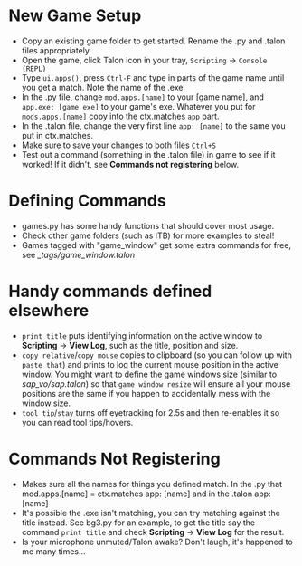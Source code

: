 # New Game Setup
- Copy an existing game folder to get started. Rename the .py and .talon files appropriately.
- Open the game, click Talon icon in your tray, `Scripting` -> `Console (REPL)`
- Type `ui.apps()`, press `Ctrl-F` and type in parts of the game name until you get a match. Note the name of the .exe
- In the .py file, change `mod.apps.[name]` to your [game name], and `app.exe: [game exe]` to your game's exe. Whatever you put for `mods.apps.[name]` copy into the ctx.matches `app` part.
- In the .talon file, change the very first line `app: [name]` to the same you put in ctx.matches.
- Make sure to save your changes to both files `Ctrl+S`
- Test out a command (something in the .talon file) in game to see if it worked! If it didn't, see **Commands not registering** below.

# Defining Commands
- games.py has some handy functions that should cover most usage.
- Check other game folders (such as ITB) for more examples to steal!
- Games tagged with "game_window" get some extra commands for free, see *_tags/game_window.talon*

# Handy commands defined elsewhere
- `print title` puts identifying information on the active window to **Scripting** -> **View Log**, such as the title, position and size.
- `copy relative`/`copy mouse` copies to clipboard (so you can follow up with `paste that`) and prints to log the current mouse position in the active window. You might want to define the game windows size (similar to *sap_vo/sap.talon*) so that `game window resize` will ensure all your mouse positions are the same if you happen to accidentally mess with the window size.
- `tool tip`/`stay` turns off eyetracking for 2.5s and then re-enables it so you can read tool tips/hovers.


# Commands Not Registering
- Makes sure all the names for things you defined match. In the .py that mod.apps.[name] = ctx.matches app: [name] and in the .talon app: [name]
- It's possible the .exe isn't matching, you can try matching against the title instead. See bg3.py for an example, to get the title say the command `print title` and check **Scripting** -> **View Log** for the result.
- Is your microphone unmuted/Talon awake? Don't laugh, it's happened to me many times...
